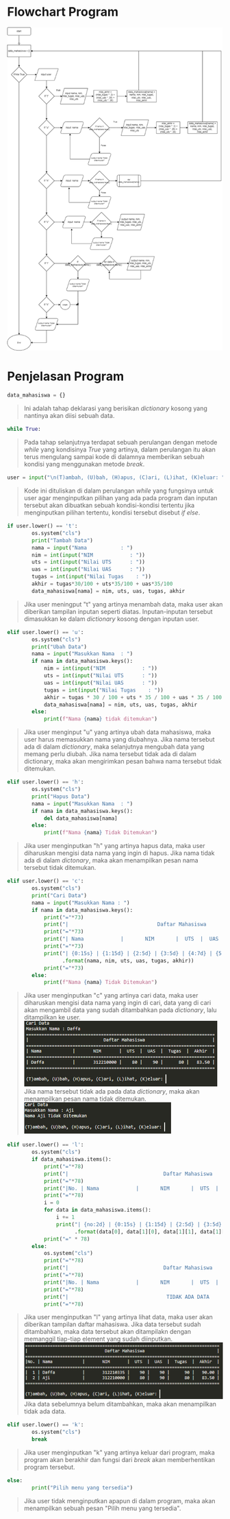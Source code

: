 # Flowchart Program
![Flowchart](/img/praktikum5v2.drawio.png)

# Penjelasan Program
```python
data_mahasiswa = {}
```
> Ini adalah tahap deklarasi yang berisikan _dictionary_ kosong yang nantinya akan diisi sebuah data.

```python
while True:
```
> Pada tahap selanjutnya terdapat sebuah perulangan dengan metode _while_ yang kondisinya _True_ yang artinya, dalam perulangan itu akan terus mengulang sampai kode di dalamnya memberikan sebuah kondisi yang menggunakan metode _break_.

```python
user = input("\n(T)ambah, (U)bah, (H)apus, (C)ari, (L)ihat, (K)eluar: ")
```
> Kode ini dituliskan di dalam perulangan _while_ yang fungsinya untuk user agar menginputkan pilihan yang ada pada program dan inputan tersebut akan dibuatkan sebuah kondisi-kondisi tertentu jika menginputkan pilihan tertentu, kondisi tersebut disebut _if else_.

```python
if user.lower() == 't':
        os.system("cls")
        print("Tambah Data")
        nama = input("Nama           : ")
        nim = int(input("NIM            : "))
        uts = int(input("Nilai UTS      : "))
        uas = int(input("Nilai UAS      : "))
        tugas = int(input("Nilai Tugas    : "))
        akhir = tugas*30/100 + uts*35/100 + uas*35/100
        data_mahasiswa[nama] = nim, uts, uas, tugas, akhir
```
> Jika user meningput "t" yang artinya menambah data, maka user akan diberikan tampilan inputan seperti diatas. Inputan-inputan tersebut dimasukkan ke dalam _dictionary_ kosong dengan inputan user.

```python
elif user.lower() == 'u':
        os.system("cls")
        print("Ubah Data")
        nama = input("Masukkan Nama  : ")
        if nama in data_mahasiswa.keys():
            nim = int(input("NIM            : "))
            uts = int(input("Nilai UTS      : "))
            uas = int(input("Nilai UAS      : "))
            tugas = int(input("Nilai Tugas    : "))
            akhir = tugas * 30 / 100 + uts * 35 / 100 + uas * 35 / 100
            data_mahasiswa[nama] = nim, uts, uas, tugas, akhir
        else:
            print(f"Nama {nama} tidak ditemukan")
```
> Jika user menginput "u" yang artinya ubah data mahasiswa, maka user harus memasukkan nama yang diubahnya. Jika nama tersebut ada di dalam _dictionary_, maka selanjutnya mengubah data yang memang perlu diubah. Jika nama tersebut tidak ada di dalam dictionary, maka akan mengirimkan pesan bahwa nama tersebut tidak ditemukan.

```python
elif user.lower() == 'h':
        os.system("cls")
        print("Hapus Data")
        nama = input("Masukkan Nama  : ")
        if nama in data_mahasiswa.keys():
            del data_mahasiswa[nama]
        else:
            print(f"Nama {nama} Tidak Ditemukan")
```
> Jika user menginputkan "h" yang artinya hapus data, maka user diharuskan mengisi data nama yang ingin di hapus. Jika nama tidak ada di dalam _dictonary_, maka akan menampilkan pesan nama tersebut tidak ditemukan.

```python
elif user.lower() == 'c':
        os.system("cls")
        print("Cari Data")
        nama = input("Masukkan Nama : ")
        if nama in data_mahasiswa.keys():
            print("="*73)
            print("|                             Daftar Mahasiswa                          |")
            print("="*73)
            print("| Nama            |       NIM       |  UTS  |  UAS  |  Tugas  |  Akhir  |")
            print("="*73)
            print("| {0:15s} | {1:15d} | {2:5d} | {3:5d} | {4:7d} | {5:7.2f} |"
                  .format(nama, nim, uts, uas, tugas, akhir))
            print("="*73)
        else:
            print(f"Nama {nama} Tidak Ditemukan")
```
> Jika user menginputkan "c" yang artinya cari data, maka user diharuskan mengisi data nama yang ingin di cari, data yang di cari akan mengambil data yang sudah ditambahkan pada _dictionary_, lalu ditampilkan ke user. 
![cari data](/img/5.png)
> Jika nama tersebut tidak ada pada data _dictionary_, maka akan menampilkan pesan nama tidak ditemukan.
![cari data](/img/4.png)

```python
elif user.lower() == 'l':
        os.system("cls")
        if data_mahasiswa.items():
            print("="*78)
            print("|                               Daftar Mahasiswa                             |")
            print("="*78)
            print("|No. | Nama            |       NIM       |  UTS  |  UAS  |  Tugas  |  Akhir  |")
            print("="*78)
            i = 0
            for data in data_mahasiswa.items():
                i += 1
                print("| {no:2d} | {0:15s} | {1:15d} | {2:5d} | {3:5d} | {4:7d} | {5:7.2f} |"
                      .format(data[0], data[1][0], data[1][1], data[1][2], data[1][3], data[1][4], no=i))
            print("=" * 78)
        else:
            os.system("cls")
            print("="*78)
            print("|                               Daftar Mahasiswa                             |")
            print("="*78)
            print("|No. | Nama            |       NIM       |  UTS  |  UAS  |  Tugas  |  Akhir  |")
            print("="*78)
            print("|                                TIDAK ADA DATA                              |")
            print("="*78)
```
> Jika user menginputkan "l" yang artinya lihat data, maka user akan diberikan tampilan daftar mahasiswa. Jika data tersebut sudah ditambahkan, maka data tersebut akan ditampilakn dengan memanggil tiap-tiap element yang sudah diinputkan. 
![cari data](/img/2.png)
> Jika data sebelumnya belum ditambahkan, maka akan menampilkan tidak ada data.

```python
elif user.lower() == 'k':
        os.system("cls")
        break
```
> Jika user menginputkan "k" yang artinya keluar dari program, maka program akan berakhir dan fungsi dari _break_ akan memberhentikan program tersebut.

```python
else:
        print("Pilih menu yang tersedia")
```
> Jika user tidak menginputkan apapun di dalam program, maka akan menampilkan sebuah pesan "Pilih menu yang tersedia".
